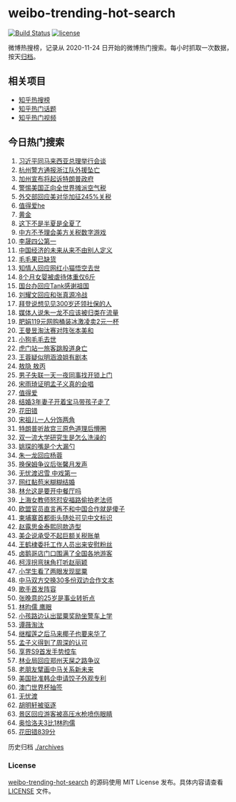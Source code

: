 # weibo-trending-hot-search

[![Build Status](https://github.com/justjavac/weibo-trending-hot-search/workflows/ci/badge.svg?branch=master)](https://github.com/justjavac/weibo-trending-hot-search/actions)
[![license](https://img.shields.io/github/license/justjavac/weibo-trending-hot-search)](https://github.com/justjavac/weibo-trending-hot-search/blob/master/LICENSE)

微博热搜榜，记录从 2020-11-24 日开始的微博热门搜索。每小时抓取一次数据，按天[归档](./archives)。

## 相关项目

- [知乎热搜榜](https://github.com/justjavac/zhihu-trending-top-search)
- [知乎热门话题](https://github.com/justjavac/zhihu-trending-hot-questions)
- [知乎热门视频](https://github.com/justjavac/zhihu-trending-hot-video)

## 今日热门搜索

<!-- BEGIN -->
<!-- 最后更新时间 Thu Apr 17 2025 02:14:25 GMT+0800 (China Standard Time) -->

1. [习近平同马来西亚总理举行会谈](https://s.weibo.com//weibo?q=%23%E4%B9%A0%E8%BF%91%E5%B9%B3%E5%90%8C%E9%A9%AC%E6%9D%A5%E8%A5%BF%E4%BA%9A%E6%80%BB%E7%90%86%E4%B8%BE%E8%A1%8C%E4%BC%9A%E8%B0%88%23&Refer=new_time)
1. [杭州警方通报浙江队外援坠亡](https://s.weibo.com//weibo?q=%23%E6%9D%AD%E5%B7%9E%E8%AD%A6%E6%96%B9%E9%80%9A%E6%8A%A5%E6%B5%99%E6%B1%9F%E9%98%9F%E5%A4%96%E6%8F%B4%E5%9D%A0%E4%BA%A1%23&t=31&band_rank=32&Refer=top)
1. [加州宣布将起诉特朗普政府](https://s.weibo.com//weibo?q=%23%E5%8A%A0%E5%B7%9E%E5%AE%A3%E5%B8%83%E5%B0%86%E8%B5%B7%E8%AF%89%E7%89%B9%E6%9C%97%E6%99%AE%E6%94%BF%E5%BA%9C%23&t=31&band_rank=2&Refer=top)
1. [警惕美国正向全世界摊派空气税](https://s.weibo.com//weibo?q=%23%E8%AD%A6%E6%83%95%E7%BE%8E%E5%9B%BD%E6%AD%A3%E5%90%91%E5%85%A8%E4%B8%96%E7%95%8C%E6%91%8A%E6%B4%BE%E7%A9%BA%E6%B0%94%E7%A8%8E%23&t=31&band_rank=3&Refer=top)
1. [外交部回应美对华加征245%关税](https://s.weibo.com//weibo?q=%23%E5%A4%96%E4%BA%A4%E9%83%A8%E5%9B%9E%E5%BA%94%E7%BE%8E%E5%AF%B9%E5%8D%8E%E5%8A%A0%E5%BE%81245%25%E5%85%B3%E7%A8%8E%23&t=31&band_rank=7&Refer=top)
1. [值得爱he](https://s.weibo.com//weibo?q=%23%E5%80%BC%E5%BE%97%E7%88%B1he%23&t=31&band_rank=5&Refer=top)
1. [黄金](https://s.weibo.com//weibo?q=%E9%BB%84%E9%87%91&t=31&band_rank=1&Refer=top)
1. [这下不是半夏是全夏了](https://s.weibo.com//weibo?q=%E8%BF%99%E4%B8%8B%E4%B8%8D%E6%98%AF%E5%8D%8A%E5%A4%8F%E6%98%AF%E5%85%A8%E5%A4%8F%E4%BA%86&t=31&band_rank=45&Refer=top)
1. [中方不予理会美方关税数字游戏](https://s.weibo.com//weibo?q=%23%E4%B8%AD%E6%96%B9%E4%B8%8D%E4%BA%88%E7%90%86%E4%BC%9A%E7%BE%8E%E6%96%B9%E5%85%B3%E7%A8%8E%E6%95%B0%E5%AD%97%E6%B8%B8%E6%88%8F%23&t=31&band_rank=24&Refer=top)
1. [李晟四公第一](https://s.weibo.com//weibo?q=%23%E6%9D%8E%E6%99%9F%E5%9B%9B%E5%85%AC%E7%AC%AC%E4%B8%80%23&t=31&band_rank=5&Refer=top)
1. [中国经济的未来从来不由别人定义](https://s.weibo.com//weibo?q=%23%E4%B8%AD%E5%9B%BD%E7%BB%8F%E6%B5%8E%E7%9A%84%E6%9C%AA%E6%9D%A5%E4%BB%8E%E6%9D%A5%E4%B8%8D%E7%94%B1%E5%88%AB%E4%BA%BA%E5%AE%9A%E4%B9%89%23&t=31&band_rank=10&Refer=top)
1. [毛毛果已缺货](https://s.weibo.com//weibo?q=%23%E6%AF%9B%E6%AF%9B%E6%9E%9C%E5%B7%B2%E7%BC%BA%E8%B4%A7%23&t=31&band_rank=16&Refer=top)
1. [知情人回应网红小猫悟空去世](https://s.weibo.com//weibo?q=%23%E7%9F%A5%E6%83%85%E4%BA%BA%E5%9B%9E%E5%BA%94%E7%BD%91%E7%BA%A2%E5%B0%8F%E7%8C%AB%E6%82%9F%E7%A9%BA%E5%8E%BB%E4%B8%96%23&t=31&band_rank=28&Refer=top)
1. [8个月女婴被虐待体重仅6斤](https://s.weibo.com//weibo?q=%238%E4%B8%AA%E6%9C%88%E5%A5%B3%E5%A9%B4%E8%A2%AB%E8%99%90%E5%BE%85%E4%BD%93%E9%87%8D%E4%BB%856%E6%96%A4%23&t=31&band_rank=11&Refer=top)
1. [国台办回应Tank感谢祖国](https://s.weibo.com//weibo?q=%23%E5%9B%BD%E5%8F%B0%E5%8A%9E%E5%9B%9E%E5%BA%94Tank%E6%84%9F%E8%B0%A2%E7%A5%96%E5%9B%BD%23&t=31&band_rank=37&Refer=top)
1. [刘耀文回应和张真源冷战](https://s.weibo.com//weibo?q=%23%E5%88%98%E8%80%80%E6%96%87%E5%9B%9E%E5%BA%94%E5%92%8C%E5%BC%A0%E7%9C%9F%E6%BA%90%E5%86%B7%E6%88%98%23&t=31&band_rank=13&Refer=top)
1. [拜登说想见见300岁还领社保的人](https://s.weibo.com//weibo?q=%23%E6%8B%9C%E7%99%BB%E8%AF%B4%E6%83%B3%E8%A7%81%E8%A7%81300%E5%B2%81%E8%BF%98%E9%A2%86%E7%A4%BE%E4%BF%9D%E7%9A%84%E4%BA%BA%23&t=31&band_rank=10&Refer=top)
1. [媒体人说朱一龙不应该被归类在流量](https://s.weibo.com//weibo?q=%23%E5%AA%92%E4%BD%93%E4%BA%BA%E8%AF%B4%E6%9C%B1%E4%B8%80%E9%BE%99%E4%B8%8D%E5%BA%94%E8%AF%A5%E8%A2%AB%E5%BD%92%E7%B1%BB%E5%9C%A8%E6%B5%81%E9%87%8F%23&t=31&band_rank=18&Refer=top)
1. [肥娟119元网购桶装冰激凌卖2元一杯](https://s.weibo.com//weibo?q=%23%E8%82%A5%E5%A8%9F119%E5%85%83%E7%BD%91%E8%B4%AD%E6%A1%B6%E8%A3%85%E5%86%B0%E6%BF%80%E5%87%8C%E5%8D%962%E5%85%83%E4%B8%80%E6%9D%AF%23&t=31&band_rank=25&Refer=top)
1. [王曼昱淘汰赛对阵张本美和](https://s.weibo.com//weibo?q=%23%E7%8E%8B%E6%9B%BC%E6%98%B1%E6%B7%98%E6%B1%B0%E8%B5%9B%E5%AF%B9%E9%98%B5%E5%BC%A0%E6%9C%AC%E7%BE%8E%E5%92%8C%23&t=31&band_rank=19&Refer=top)
1. [小狗毛毛去世](https://s.weibo.com//weibo?q=%23%E5%B0%8F%E7%8B%97%E6%AF%9B%E6%AF%9B%E5%8E%BB%E4%B8%96%23&t=31&band_rank=14&Refer=top)
1. [虎门站一旅客跳股道身亡](https://s.weibo.com//weibo?q=%23%E8%99%8E%E9%97%A8%E7%AB%99%E4%B8%80%E6%97%85%E5%AE%A2%E8%B7%B3%E8%82%A1%E9%81%93%E8%BA%AB%E4%BA%A1%23&t=31&band_rank=21&Refer=top)
1. [王蓉疑似明涵浪姐有剧本](https://s.weibo.com//weibo?q=%23%E7%8E%8B%E8%93%89%E7%96%91%E4%BC%BC%E6%98%8E%E6%B6%B5%E6%B5%AA%E5%A7%90%E6%9C%89%E5%89%A7%E6%9C%AC%23&t=31&band_rank=6&Refer=top)
1. [敖隐 敖丙](https://s.weibo.com//weibo?q=%E6%95%96%E9%9A%90%20%E6%95%96%E4%B8%99&t=31&band_rank=38&Refer=top)
1. [男子失联一天一夜同事找开锁上门](https://s.weibo.com//weibo?q=%23%E7%94%B7%E5%AD%90%E5%A4%B1%E8%81%94%E4%B8%80%E5%A4%A9%E4%B8%80%E5%A4%9C%E5%90%8C%E4%BA%8B%E6%89%BE%E5%BC%80%E9%94%81%E4%B8%8A%E9%97%A8%23&t=31&band_rank=22&Refer=top)
1. [宋雨琦证明孟子义真的会唱](https://s.weibo.com//weibo?q=%E5%AE%8B%E9%9B%A8%E7%90%A6%E8%AF%81%E6%98%8E%E5%AD%9F%E5%AD%90%E4%B9%89%E7%9C%9F%E7%9A%84%E4%BC%9A%E5%94%B1&t=31&band_rank=8&Refer=top)
1. [值得爱](https://s.weibo.com//weibo?q=%E5%80%BC%E5%BE%97%E7%88%B1&t=31&band_rank=30&Refer=top)
1. [结婚3年妻子开着宝马带孩子走了](https://s.weibo.com//weibo?q=%23%E7%BB%93%E5%A9%9A3%E5%B9%B4%E5%A6%BB%E5%AD%90%E5%BC%80%E7%9D%80%E5%AE%9D%E9%A9%AC%E5%B8%A6%E5%AD%A9%E5%AD%90%E8%B5%B0%E4%BA%86%23&t=31&band_rank=31&Refer=top)
1. [花田错](https://s.weibo.com//weibo?q=%E8%8A%B1%E7%94%B0%E9%94%99&t=31&band_rank=18&Refer=top)
1. [宋祖儿一人分饰两角](https://s.weibo.com//weibo?q=%23%E5%AE%8B%E7%A5%96%E5%84%BF%E4%B8%80%E4%BA%BA%E5%88%86%E9%A5%B0%E4%B8%A4%E8%A7%92%23&t=31&band_rank=27&Refer=top)
1. [特朗普听故宫三原色道理后懵圈](https://s.weibo.com//weibo?q=%23%E7%89%B9%E6%9C%97%E6%99%AE%E5%90%AC%E6%95%85%E5%AE%AB%E4%B8%89%E5%8E%9F%E8%89%B2%E9%81%93%E7%90%86%E5%90%8E%E6%87%B5%E5%9C%88%23&t=31&band_rank=48&Refer=top)
1. [双一流大学研究生是怎么洗澡的](https://s.weibo.com//weibo?q=%23%E5%8F%8C%E4%B8%80%E6%B5%81%E5%A4%A7%E5%AD%A6%E7%A0%94%E7%A9%B6%E7%94%9F%E6%98%AF%E6%80%8E%E4%B9%88%E6%B4%97%E6%BE%A1%E7%9A%84%23&t=31&band_rank=23&Refer=top)
1. [姚琛的嘴是个大漏勺](https://s.weibo.com//weibo?q=%E5%A7%9A%E7%90%9B%E7%9A%84%E5%98%B4%E6%98%AF%E4%B8%AA%E5%A4%A7%E6%BC%8F%E5%8B%BA&t=31&band_rank=32&Refer=top)
1. [朱一龙回应杨蓉](https://s.weibo.com//weibo?q=%23%E6%9C%B1%E4%B8%80%E9%BE%99%E5%9B%9E%E5%BA%94%E6%9D%A8%E8%93%89%23&t=31&band_rank=17&Refer=top)
1. [换保姆争议后张馨月发声](https://s.weibo.com//weibo?q=%23%E6%8D%A2%E4%BF%9D%E5%A7%86%E4%BA%89%E8%AE%AE%E5%90%8E%E5%BC%A0%E9%A6%A8%E6%9C%88%E5%8F%91%E5%A3%B0%23&t=31&band_rank=39&Refer=top)
1. [无忧渡迟雪 中戏第一](https://s.weibo.com//weibo?q=%E6%97%A0%E5%BF%A7%E6%B8%A1%E8%BF%9F%E9%9B%AA%20%E4%B8%AD%E6%88%8F%E7%AC%AC%E4%B8%80&t=31&band_rank=34&Refer=top)
1. [网红黏苞米糊糊结婚](https://s.weibo.com//weibo?q=%23%E7%BD%91%E7%BA%A2%E9%BB%8F%E8%8B%9E%E7%B1%B3%E7%B3%8A%E7%B3%8A%E7%BB%93%E5%A9%9A%23&t=31&band_rank=33&Refer=top)
1. [林允这是要开中餐厅吗](https://s.weibo.com//weibo?q=%E6%9E%97%E5%85%81%E8%BF%99%E6%98%AF%E8%A6%81%E5%BC%80%E4%B8%AD%E9%A4%90%E5%8E%85%E5%90%97&t=31&band_rank=29&Refer=top)
1. [上海女教师怒怼安福路偷拍老法师](https://s.weibo.com//weibo?q=%23%E4%B8%8A%E6%B5%B7%E5%A5%B3%E6%95%99%E5%B8%88%E6%80%92%E6%80%BC%E5%AE%89%E7%A6%8F%E8%B7%AF%E5%81%B7%E6%8B%8D%E8%80%81%E6%B3%95%E5%B8%88%23&t=31&band_rank=38&Refer=top)
1. [欧盟官员直言再不和中国合作就是傻子](https://s.weibo.com//weibo?q=%23%E6%AC%A7%E7%9B%9F%E5%AE%98%E5%91%98%E7%9B%B4%E8%A8%80%E5%86%8D%E4%B8%8D%E5%92%8C%E4%B8%AD%E5%9B%BD%E5%90%88%E4%BD%9C%E5%B0%B1%E6%98%AF%E5%82%BB%E5%AD%90%23&t=31&band_rank=41&Refer=top)
1. [柬埔寨首都街头随处可见中文标识](https://s.weibo.com//weibo?q=%23%E6%9F%AC%E5%9F%94%E5%AF%A8%E9%A6%96%E9%83%BD%E8%A1%97%E5%A4%B4%E9%9A%8F%E5%A4%84%E5%8F%AF%E8%A7%81%E4%B8%AD%E6%96%87%E6%A0%87%E8%AF%86%23&t=31&band_rank=40&Refer=top)
1. [赵露思金泰熙同款造型](https://s.weibo.com//weibo?q=%23%E8%B5%B5%E9%9C%B2%E6%80%9D%E9%87%91%E6%B3%B0%E7%86%99%E5%90%8C%E6%AC%BE%E9%80%A0%E5%9E%8B%23&t=31&band_rank=43&Refer=top)
1. [美企说承受不起巨额关税账单](https://s.weibo.com//weibo?q=%23%E7%BE%8E%E4%BC%81%E8%AF%B4%E6%89%BF%E5%8F%97%E4%B8%8D%E8%B5%B7%E5%B7%A8%E9%A2%9D%E5%85%B3%E7%A8%8E%E8%B4%A6%E5%8D%95%23&t=31&band_rank=40&Refer=top)
1. [王鹤棣委托工作人员出来安慰粉丝](https://s.weibo.com//weibo?q=%23%E7%8E%8B%E9%B9%A4%E6%A3%A3%E5%A7%94%E6%89%98%E5%B7%A5%E4%BD%9C%E4%BA%BA%E5%91%98%E5%87%BA%E6%9D%A5%E5%AE%89%E6%85%B0%E7%B2%89%E4%B8%9D%23&t=31&band_rank=47&Refer=top)
1. [卤鹅哥店门口围满了全国各地游客](https://s.weibo.com//weibo?q=%23%E5%8D%A4%E9%B9%85%E5%93%A5%E5%BA%97%E9%97%A8%E5%8F%A3%E5%9B%B4%E6%BB%A1%E4%BA%86%E5%85%A8%E5%9B%BD%E5%90%84%E5%9C%B0%E6%B8%B8%E5%AE%A2%23&t=31&band_rank=23&Refer=top)
1. [柯淳拐弯抹角打听赵丽颖](https://s.weibo.com//weibo?q=%E6%9F%AF%E6%B7%B3%E6%8B%90%E5%BC%AF%E6%8A%B9%E8%A7%92%E6%89%93%E5%90%AC%E8%B5%B5%E4%B8%BD%E9%A2%96&t=31&band_rank=33&Refer=top)
1. [小学生看了两眼发现罂粟](https://s.weibo.com//weibo?q=%23%E5%B0%8F%E5%AD%A6%E7%94%9F%E7%9C%8B%E4%BA%86%E4%B8%A4%E7%9C%BC%E5%8F%91%E7%8E%B0%E7%BD%82%E7%B2%9F%23&t=31&band_rank=27&Refer=top)
1. [中马双方交换30多份双边合作文本](https://s.weibo.com//weibo?q=%23%E4%B8%AD%E9%A9%AC%E5%8F%8C%E6%96%B9%E4%BA%A4%E6%8D%A230%E5%A4%9A%E4%BB%BD%E5%8F%8C%E8%BE%B9%E5%90%88%E4%BD%9C%E6%96%87%E6%9C%AC%23&t=31&band_rank=12&Refer=top)
1. [歌手首发阵容](https://s.weibo.com//weibo?q=%E6%AD%8C%E6%89%8B%E9%A6%96%E5%8F%91%E9%98%B5%E5%AE%B9&t=31&band_rank=47&Refer=top)
1. [张晚意的25岁是事业转折点](https://s.weibo.com//weibo?q=%23%E5%BC%A0%E6%99%9A%E6%84%8F%E7%9A%8425%E5%B2%81%E6%98%AF%E4%BA%8B%E4%B8%9A%E8%BD%AC%E6%8A%98%E7%82%B9%23&t=31&band_rank=49&Refer=top)
1. [林昀儒 鹰眼](https://s.weibo.com//weibo?q=%E6%9E%97%E6%98%80%E5%84%92%20%E9%B9%B0%E7%9C%BC&t=31&band_rank=9&Refer=top)
1. [小孩路边认出罂粟奖励坐警车上学](https://s.weibo.com//weibo?q=%23%E5%B0%8F%E5%AD%A9%E8%B7%AF%E8%BE%B9%E8%AE%A4%E5%87%BA%E7%BD%82%E7%B2%9F%E5%A5%96%E5%8A%B1%E5%9D%90%E8%AD%A6%E8%BD%A6%E4%B8%8A%E5%AD%A6%23&t=31&band_rank=35&Refer=top)
1. [谭薇淘汰](https://s.weibo.com//weibo?q=%E8%B0%AD%E8%96%87%E6%B7%98%E6%B1%B0&t=31&band_rank=36&Refer=top)
1. [继榴莲之后马来椰子也要来华了](https://s.weibo.com//weibo?q=%23%E7%BB%A7%E6%A6%B4%E8%8E%B2%E4%B9%8B%E5%90%8E%E9%A9%AC%E6%9D%A5%E6%A4%B0%E5%AD%90%E4%B9%9F%E8%A6%81%E6%9D%A5%E5%8D%8E%E4%BA%86%23&t=31&band_rank=43&Refer=top)
1. [孟子义得到了周深的认可](https://s.weibo.com//weibo?q=%23%E5%AD%9F%E5%AD%90%E4%B9%89%E5%BE%97%E5%88%B0%E4%BA%86%E5%91%A8%E6%B7%B1%E7%9A%84%E8%AE%A4%E5%8F%AF%23&t=31&band_rank=45&Refer=top)
1. [享界S9首发手势控车](https://s.weibo.com//weibo?q=%23%E4%BA%AB%E7%95%8CS9%E9%A6%96%E5%8F%91%E6%89%8B%E5%8A%BF%E6%8E%A7%E8%BD%A6%23&t=31&band_rank=26&Refer=top)
1. [林业局回应郑州天屎之路争议](https://s.weibo.com//weibo?q=%23%E6%9E%97%E4%B8%9A%E5%B1%80%E5%9B%9E%E5%BA%94%E9%83%91%E5%B7%9E%E5%A4%A9%E5%B1%8E%E4%B9%8B%E8%B7%AF%E4%BA%89%E8%AE%AE%23&t=31&band_rank=20&Refer=top)
1. [老朋友擘画中马关系新未来](https://s.weibo.com//weibo?q=%23%E8%80%81%E6%9C%8B%E5%8F%8B%E6%93%98%E7%94%BB%E4%B8%AD%E9%A9%AC%E5%85%B3%E7%B3%BB%E6%96%B0%E6%9C%AA%E6%9D%A5%23&Refer=new_time)
1. [美国批准韩企申请饺子外观专利](https://s.weibo.com//weibo?q=%23%E7%BE%8E%E5%9B%BD%E6%89%B9%E5%87%86%E9%9F%A9%E4%BC%81%E7%94%B3%E8%AF%B7%E9%A5%BA%E5%AD%90%E5%A4%96%E8%A7%82%E4%B8%93%E5%88%A9%23&t=31&band_rank=4&Refer=top)
1. [澳门世界杯抽签](https://s.weibo.com//weibo?q=%E6%BE%B3%E9%97%A8%E4%B8%96%E7%95%8C%E6%9D%AF%E6%8A%BD%E7%AD%BE&t=31&band_rank=15&Refer=top)
1. [无忧渡](https://s.weibo.com//weibo?q=%E6%97%A0%E5%BF%A7%E6%B8%A1&t=31&band_rank=42&Refer=top)
1. [胡明轩被驱逐](https://s.weibo.com//weibo?q=%23%E8%83%A1%E6%98%8E%E8%BD%A9%E8%A2%AB%E9%A9%B1%E9%80%90%23&t=31&band_rank=44&Refer=top)
1. [景区回应游客被高压水枪喷伤眼睛](https://s.weibo.com//weibo?q=%23%E6%99%AF%E5%8C%BA%E5%9B%9E%E5%BA%94%E6%B8%B8%E5%AE%A2%E8%A2%AB%E9%AB%98%E5%8E%8B%E6%B0%B4%E6%9E%AA%E5%96%B7%E4%BC%A4%E7%9C%BC%E7%9D%9B%23&t=31&band_rank=46&Refer=top)
1. [奥恰洛夫3比1林昀儒](https://s.weibo.com//weibo?q=%23%E5%A5%A5%E6%81%B0%E6%B4%9B%E5%A4%AB3%E6%AF%941%E6%9E%97%E6%98%80%E5%84%92%23&t=31&band_rank=49&Refer=top)
1. [花田错839分](https://s.weibo.com//weibo?q=%23%E8%8A%B1%E7%94%B0%E9%94%99839%E5%88%86%23&t=31&band_rank=50&Refer=top)

<!-- END -->

历史归档 [./archives](./archives)

### License

[weibo-trending-hot-search](https://github.com/justjavac/weibo-trending-hot-search) 的源码使用 MIT License
发布。具体内容请查看 [LICENSE](./LICENSE) 文件。
